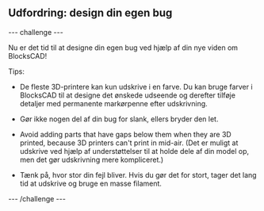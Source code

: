 ## Udfordring: design din egen bug

--- challenge ---

Nu er det tid til at designe din egen bug ved hjælp af din nye viden om BlocksCAD!

Tips:

+ De fleste 3D-printere kan kun udskrive i en farve. Du kan bruge farver i BlocksCAD til at designe det ønskede udseende og derefter tilføje detaljer med permanente markørpenne efter udskrivning.

+ Gør ikke nogen del af din bug for slank, ellers bryder den let.

+ Avoid adding parts that have gaps below them when they are 3D printed, because 3D printers can't print in mid-air. (Det er muligt at udskrive ved hjælp af understøttelser til at holde dele af din model op, men det gør udskrivning mere kompliceret.)

+ Tænk på, hvor stor din fejl bliver. Hvis du gør det for stort, tager det lang tid at udskrive og bruge en masse filament.

--- /challenge ---



 




  
